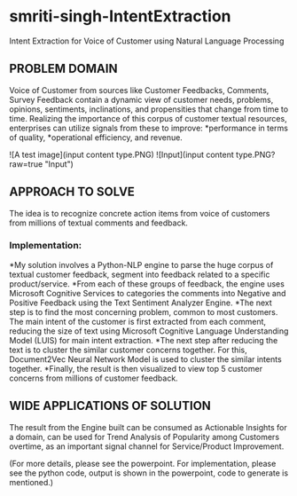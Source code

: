 # smriti-singh-IntentExtraction
Intent Extraction for Voice of Customer using Natural Language Processing

## PROBLEM DOMAIN
Voice of Customer from sources like Customer Feedbacks, Comments, Survey Feedback contain a dynamic view of customer needs, problems, opinions, sentiments, inclinations, and propensities that change from time to time. 
Realizing the importance of this corpus of customer textual resources, enterprises can utilize signals from these to improve:
*performance in terms of quality, 
*operational efficiency, and revenue. 

![A test image](input content type.PNG)
![Input](input content type.PNG?raw=true "Input")

## APPROACH TO SOLVE
The idea is to recognize concrete action items from voice of customers from millions of textual comments and feedback.

### Implementation:
*My solution involves a Python-NLP engine to parse the huge corpus of textual customer feedback, segment into feedback related to a specific product/service. 
*From each of these groups of feedback, the engine uses Microsoft Cognitive Services to categories the comments into Negative and Positive Feedback using the Text Sentiment Analyzer Engine. 
*The next step is to find the most concerning problem, common to most customers. The main intent of the customer is first extracted from each comment, reducing the size of text using Microsoft Cognitive Language Understanding Model (LUIS) for main intent extraction. 
*The next step after reducing the text is to cluster the similar customer concerns together. For this, Document2Vec Neural Network Model is used to cluster the similar intents together. 
*Finally, the result is then visualized to view top 5 customer concerns from millions of customer feedback.	

## WIDE APPLICATIONS OF SOLUTION

The result from the Engine built can be consumed as Actionable Insights for a domain, can be used for Trend Analysis of Popularity among Customers overtime, as an important signal channel for Service/Product Improvement.

(For more details, please see the powerpoint. For implementation, please see the python code, output is shown in the powerpoint, code to generate is mentioned.)
